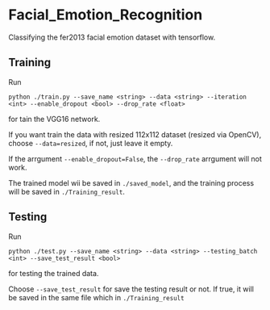 # Facial_Emotion_Recognition
Classifying the fer2013 facial emotion dataset with tensorflow.

## Training
Run
```
python ./train.py --save_name <string> --data <string> --iteration <int> --enable_dropout <bool> --drop_rate <float>
```
for tain the VGG16 network.

If you want train the data with resized 112x112 dataset (resized via OpenCV), choose ```--data=resized```, if not, just leave it empty. 

If the arrgument ```--enable_dropout=False```, the ```--drop_rate``` arrgument will not work.

The trained model wii be saved in ```./saved_model```, and the training process will be saved in ```./Training_result```.

## Testing
Run
```
python ./test.py --save_name <string> --data <string> --testing_batch <int> --save_test_result <bool>
```
for testing the trained data.

Choose ```--save_test_result``` for save the testing result or not. If true, it will be saved in the same file which in ```./Training_result```
